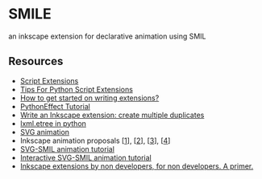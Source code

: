 # SMILE

an inkscape extension for declarative animation using SMIL

## Resources

- [Script Extensions](http://wiki.inkscape.org/wiki/index.php/Script_extensions)
- [Tips For Python Script Extensions](http://wiki.inkscape.org/wiki/index.php/Tips_For_Python_Script_Extensions)
- [How to get started on writing extensions?](http://www.inkscapeforum.com/viewtopic.php?t=9223)
- [PythonEffect Tutorial](http://wiki.inkscape.org/wiki/index.php/PythonEffectTutorial)
- [Write an Inkscape extension: create multiple duplicates](http://www.hoboes.com/Mimsy/hacks/write-inkscape-extension-create-multiple-duplicates/)
- [lxml.etree in python](http://lxml.de/tutorial.html)
- [SVG animation](http://wiki.inkscape.org/wiki/index.php/SVG_Animation)
- Inkscape animation proposals [[1](http://wiki.inkscape.org/wiki/index.php/SVG_Animation_UI)], [[2](http://blogs.kiyut.com/tonny/2007/12/06/svg-animation-editor-feedback/#.WLEjBfF96is)], [[3](http://wiki.inkscape.org/wiki/index.php/SVG_Animation_MockupUI)], [[4](http://web.archive.org/web/20150120135418/http://www-user.uni-bremen.de/~felwert/inkscape/Animation01.html)]
- [SVG-SMIL animation tutorial](https://edutechwiki.unige.ch/en/SVG-SMIL_animation_tutorial)
- [Interactive SVG-SMIL animation tutorial](https://edutechwiki.unige.ch/en/Interactive_SVG-SMIL_animation_tutorial#Simple_click_and_mouse-over_examples)
- [Inkscape extensions by non developers, for non developers. A primer.](https://medium.com/@xaviju/inkscape-extensions-by-non-developers-for-non-developers-a-primer-b272dda360fe)
